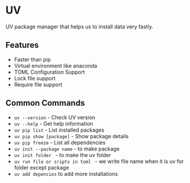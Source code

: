 # UV 
UV package manager that helps us to install data very fastly.

## Features 
- Faster than pip
- Virtual environment like anaconda
- TOML Configuration Support
- Lock file support 
- Require file support

## Common Commands
- `uv --version` - Check UV version
- `uv --help` - Get help information
- `uv pip list` - List installed packages
- `uv pip show [package]` - Show package details
- `uv pip freeze` - List all dependencies
- `uv init --package name` - to make package 
- `uv init folder ` - to make the uv folder 
- `uv run file or sripts in toml ` - we write file name when it is uv for folder except package 
- `uv add depencies` to add more installations